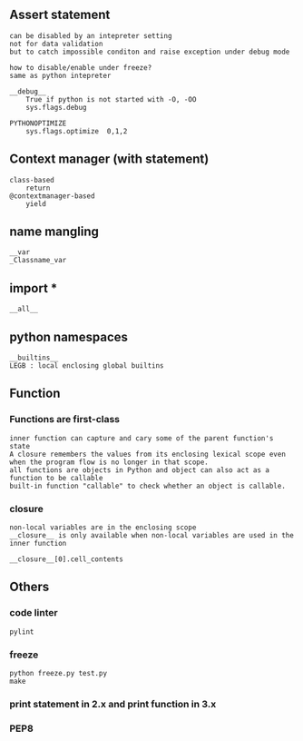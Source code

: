## Assert statement
    can be disabled by an intepreter setting
    not for data validation
    but to catch impossible conditon and raise exception under debug mode
    
    how to disable/enable under freeze?
    same as python intepreter

    __debug__
        True if python is not started with -O, -OO
        sys.flags.debug

    PYTHONOPTIMIZE
        sys.flags.optimize  0,1,2

## Context manager (with statement)
    class-based 
        return
    @contextmanager-based
        yield
    
## name mangling
    __var
    _Classname_var
    
## import *
    __all__
    

## python namespaces
    __builtins__
    LEGB : local enclosing global builtins
    
## Function
  ### Functions are first-class
    inner function can capture and cary some of the parent function's state
    A closure remembers the values from its enclosing lexical scope even when the program flow is no longer in that scope.
    all functions are objects in Python and object can also act as a function to be callable
    built-in function "callable" to check whether an object is callable.
    
  ### closure
    non-local variables are in the enclosing scope
    __closure__ is only available when non-local variables are used in the inner function
    
    __closure__[0].cell_contents
  
   
## Others
### code linter
    pylint
    
### freeze
    python freeze.py test.py
    make
    
### print statement in 2.x and print function in 3.x

### PEP8
